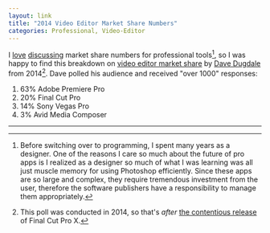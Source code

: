 ```yaml
---
layout: link
title: "2014 Video Editor Market Share Numbers"
categories: Professional, Video-Editor
---
```


I [love](/2019/04/01/professional-work-on-the-ipad-in-context/) [discussing](/2019/04/02/sketch-figmas-market-share/) market share numbers for professional tools[^photoshop], so I was happy to find this breakdown on [video editor market share](http://www.learningvideo.com/nle-market-share-breakdown/) by [Dave Dugdale](https://twitter.com/dugdale) from 2014[^finalcut]. Dave polled his audience and received "over 1000" responses:

1. 63% Adobe Premiere Pro
2. 20% Final Cut Pro
3. 14% Sony Vegas Pro
4. 3% Avid Media Composer

* * *

[^photoshop]: Before switching over to programming, I spent many years as a designer. One of the reasons I care so much about the future of pro apps is I realized as a designer so much of what I was learning was all just muscle memory for using Photoshop efficiently. Since these apps are so large and complex, they require tremendous investment from the user, therefore the software publishers have a responsibility to manage them appropriately.

[^finalcut]: This poll was conducted in 2014, so that's *after* [the contentious release](https://daringfireball.net/2011/06/final_cut_pro_x_backlash) of Final Cut Pro X.

